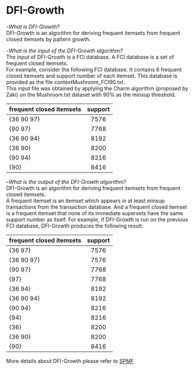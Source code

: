 # DFI-Growth

–*What is DFI-Growth?*     
  DFI-Growth is an algorithm for deriving frequent itemsets from frequent closed itemsets by pattern growth.

–*What is the input of the DFI-Growth algorithm?*    
  The input of DFI-Growth is a FCI database.
  A FCI database is a set of frequent closed itemsets.    
  For example, consider the following FCI database. It contains 6 frequent closed itemsets and support number of each itemset. This database is provided as the file contextMushroom_FCI90.txt.  
  This input file was obtained by applying the Charm algorithm (proposed by Zaki) on the Mushroom.txt dataset with 90% as the minsup threshold.    
  
  | frequent closed itemsets      | support     | 
  | ---------- | :-----------:  | 
  | {36  90  97}    | 	7576     | 
  | {90  97}        |   7768     | 
  | {36  90  94}    |   8192     | 
  | {36  90}        |   8200     | 
  | {90  94}        |   8216     | 
  | {90}            |   8416     |   
  
–*What is the output of the DFI-Growth algorithm?*    
  DFI-Growth is an algorithm for deriving frequent itemsets from frequent closed itemsets.   
  A frequent itemset is an itemset which appears in at least minsup transactions from the transaction database. And a frequent closed itemset is a frequent itemset that none of its immediate supersets have the same support number as itself. 
  For example, if DFI-Growth is run on the previous FCI database,  DFI-Growth produces the following result:   
  
   | frequent closed itemsets      | support     | 
  | ---------- | :-----------:  | 
  | {36  97}        | 	7576     | 
  | {36  90  97}    |   7576     | 
  | {90  97}        |   7768     | 
  | {97}            |   7768     | 
  | {36  94}        |   8192     | 
  | {36  90  94}    |   8192     | 
  | {90  94}        | 	8216     | 
  | {94}            |   8216     | 
  | {36}            |   8200     | 
  | {36  90}        |   8200     | 
  | {90}            |   8416     | 
  
  
  More details about DFI-Growth please refer to [SPMF](http://www.philippe-fournier-viger.com/spmf/ "悬停显示")
